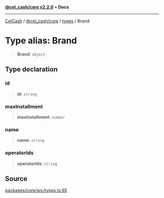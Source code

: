 [**@cel_cash/core v2.2.0**](../../README.md) • **Docs**

***

[CelCash](../../../../packages.md) / [@cel\_cash/core](../../README.md) / [types](../README.md) / Brand

# Type alias: Brand

> **Brand**: `object`

## Type declaration

### id

> **id**: `string`

### maxInstallment

> **maxInstallment**: `number`

### name

> **name**: `string`

### operatorIds

> **operatorIds**: `string`

## Source

[packages/core/src/types.ts:65](https://github.com/Pyxlab/celcash/blob/9e2eeefc75067a4b86d18d5bb144eb4446f097c2/packages/core/src/types.ts#L65)
